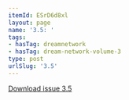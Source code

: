 ```yaml
---
itemId: ESrD6d8xl
layout: page
name: '3.5: '
tags:
- hasTag: dreamnetwork
- hasTag: dream-network-volume-3
type: post
urlSlug: '3.5'
---
```

<a href="../files/pdfs/Volume_3/3.5-The-Dream-Network_Volume-3_No-5.pdf" download="">Download issue 3.5</a>